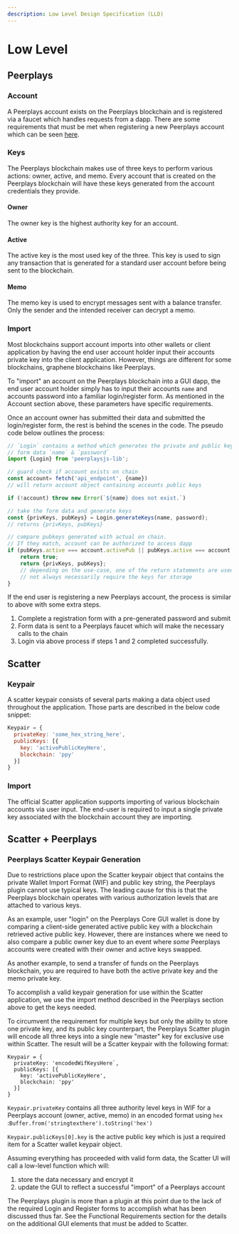 ```yaml
---
description: Low Level Design Specification (LLD)
---
```


# Low Level

## Peerplays

### Account

A Peerplays account exists on the Peerplays blockchain and is registered via a faucet which handles requests from a dapp. There are some requirements that must be met when registering a new Peerplays account which can be seen [here](https://github.com/peerplays-network/peerplays/wiki/Account-Names).

### Keys

The Peerplays blockchain makes use of three keys to perform various actions: owner, active, and memo. Every account that is created on the Peerplays blockchain will have these keys generated from the account credentials they provide.

#### Owner

The owner key is the highest authority key for an account.

#### Active

The active key is the most used key of the three. This key is used to sign any transaction that is generated for a standard user account before being sent to the blockchain.

#### Memo

The memo key is used to encrypt messages sent with a balance transfer. Only the sender and the intended receiver can decrypt a memo. 

### Import

Most blockchains support account imports into other wallets or client application by having the end user account holder input their accounts private key into the client application. However, things are different for some blockchains, graphene blockchains like Peerplays.

To "import" an account on the Peerplays blockchain into a GUI dapp, the end user account holder simply has to input their accounts `name` and accounts password into a familiar login/register form. As mentioned in the Account section above, these parameters have specific requirements.

Once an account owner has submitted their data and submitted the login/register form, the rest is behind the scenes in the code. The pseudo code below outlines the process:

```javascript
// `Login` contains a method which generates the private and public keys from
// form data `name` & `password`
import {Login} from 'peerplaysjs-lib';

// guard check if account exists on chain
const account= fetch('api_endpoint', {name})
// will return account object containing accounts public keys

if (!account) throw new Error(`${name} does not exist.`)

// take the form data and generate keys
const {privKeys, pubKeys} = Login.generateKeys(name, password);
// returns {privKeys, pubKeys}

// compare pubkeys generated with actual on chain.
// If they match, account can be authorized to access dapp
if (pubKeys.active === account.activePub || pubKeys.active === account.ownerPub) {
    return true;
    return {privKeys, pubKeys};
    // depending on the use-case, one of the return statements are used as we do 
    // not always necessarily require the keys for storage
}
```

If the end user is registering a new Peerplays account, the process is similar to above with some extra steps.

1. Complete a registration form with a pre-generated password and submit
2. Form data is sent to a Peerplays faucet which will make the necessary calls to the chain
3. Login via above process if steps 1 and 2 completed successfully.

## Scatter

### Keypair

A scatter keypair consists of several parts making a data object used throughout the application. Those parts are described in the below code snippet:

```javascript
Keypair = {
  privateKey: 'some_hex_string_here',
  publicKeys: [{
    key: 'activePublicKeyHere',
    blockchain: 'ppy'
  }]
}
```

### Import

The official Scatter application supports importing of various blockchain accounts via user input. The end-user is required to input a single private key associated with the blockchain account they are importing.

## **Scatter + Peerplays**

### **Peerplays Scatter Keypair Generation**

Due to restrictions place upon the Scatter keypair object that contains the private Wallet Import Format \(WIF\) and public key string, the Peerplays plugin cannot use typical keys. The leading cause for this is that the Peerplays blockchain operates with various authorization levels that are attached to various keys. 

As an example, user "login" on the Peerplays Core GUI wallet is done by comparing a client-side generated active public key with a blockchain retrieved active public key. However, there are instances where we need to also compare a public owner key due to an event where _some_ Peerplays accounts were created with their owner and active keys swapped.

As another example, to send a transfer of funds on the Peerplays blockchain, you are required to have both the active private key and the memo private key. 

To accomplish a valid keypair generation for use within the Scatter application, we use the import method described in the Peerplays section above to get the keys needed.

To circumvent the requirement for multiple keys but only the ability to store one private key, and its public key counterpart, the Peerplays Scatter plugin will encode all three keys into a single new "master" key for exclusive use within Scatter. The result will be a Scatter keypair with the following format:

```text
Keypair = {
  privateKey: 'encodedWifKeysHere`,
  publicKeys: [{
    key: 'activePublicKeyHere',
    blockchain: 'ppy'
  }]
}
```

`Keypair.privateKey` contains all three authority level keys in WIF for a Peerplays account \(owner, active, memo\) in an encoded format using `hex` :`Buffer.from('stringtexthere').toString('hex')`

`Keypair.publicKeys[0].key` is the active public key which is just a required item for a Scatter wallet keypair object.

Assuming everything has proceeded with valid form data, the Scatter UI will call a low-level function which will:

1. store the data necessary and encrypt it
2. update the GUI to reflect a successful "import" of a Peerplays account

The Peerplays plugin is more than a plugin at this point due to the lack of the required Login and Register forms to accomplish what has been discussed thus far. See the Functional Requirements section for the details on the additional GUI elements that must be added to Scatter.

